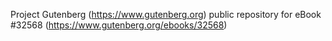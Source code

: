 Project Gutenberg (https://www.gutenberg.org) public repository for eBook #32568 (https://www.gutenberg.org/ebooks/32568)
